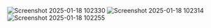 ![Screenshot 2025-01-18 102330](https://github.com/user-attachments/assets/2fbac8b6-0714-4895-b039-c519e6905845)
![Screenshot 2025-01-18 102314](https://github.com/user-attachments/assets/e94acd15-b135-4f88-8b76-b2a5a88b9a43)
![Screenshot 2025-01-18 102255](https://github.com/user-attachments/assets/1204b681-eaca-4d9c-8bf5-702fcd42de61)

